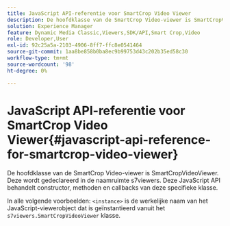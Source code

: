 ```yaml
---
title: JavaScript API-referentie voor SmartCrop Video Viewer
description: De hoofdklasse van de SmartCrop Video-viewer is SmartCropVideoViewer. Deze wordt gedeclareerd in de naamruimte s7viewers. Deze JavaScript API behandelt constructor, methoden en callbacks van deze specifieke klasse.
solution: Experience Manager
feature: Dynamic Media Classic,Viewers,SDK/API,Smart Crop,Video
role: Developer,User
exl-id: 92c25a5a-2103-4906-8ff7-ffc8e0541464
source-git-commit: 1aa8be858b0ba8ec9b99753d43c202b35ed58c30
workflow-type: tm+mt
source-wordcount: '98'
ht-degree: 0%

---
```


# JavaScript API-referentie voor SmartCrop Video Viewer{#javascript-api-reference-for-smartcrop-video-viewer}

De hoofdklasse van de SmartCrop Video-viewer is SmartCropVideoViewer. Deze wordt gedeclareerd in de naamruimte s7viewers. Deze JavaScript API behandelt constructor, methoden en callbacks van deze specifieke klasse.

In alle volgende voorbeelden: `<instance>` is de werkelijke naam van het JavaScript-viewerobject dat is geïnstantieerd vanuit het `s7viewers.SmartCropVideoViewer` klasse.
